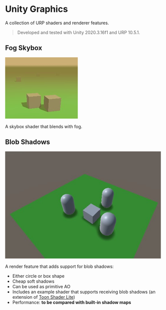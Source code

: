 # Unity Graphics

A collection of URP shaders and renderer features.

> Developed and tested with Unity 2020.3.16f1 and URP 10.5.1.

## Fog Skybox

![Fog Skybox](Documentation/fog_skybox.jpg)

A skybox shader that blends with fog.

## Blob Shadows

![Blob Shadows](Documentation/blob_shadows.jpg)

A render feature that adds support for blob shadows:

- Either circle or box shape
- Cheap soft shadows
- Can be used as primitive AO
- Includes an example shader that supports receiving blob shadows (an extension of [Toon Shader Lite](https://github.com/Delt06/urp-toon-shader#toon-shader-lite-capabilities))
- Performance: **to be compared with built-in shadow maps**